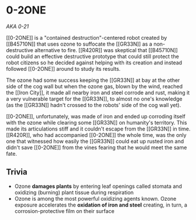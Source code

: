 # 0-2ONE
*AKA 0-21*

[[0-2ONE]] is a "contained destruction"-centered robot created by [[B45710N]] that uses ozone to suffocate the [[GR33N]] as a non-destructive alternative to fire. [[R420R]] was skeptical that [[B45710N]] could build an effective destructive prototype that could still protect the robot citizens so he decided against helping with its creation and instead followed [[0-2ONE]] around to study its results.

The ozone had some success keeping the [[GR33N]] at bay at the other side of the cog wall but when the ozone gas, blown by the wind, reached the [[Iron City]], it made all nearby iron and steel corrode and rust, making it a very vulnerable target for the [[GR33N]], to almost no one's knowledge (as the [[GR33N]] hadn't crossed to the robots' side of the cog wall yet).

[[0-2ONE]], unfortunately, was made of iron and ended up corroding itself with the ozone while clearing some [[GR33N]] on humanity's territory. This made its articulations stiff and it couldn't escape from the [[GR33N]] in time. [[R420R]], who had accompanied [[0-2ONE]] the whole time, was the only one that witnessed how easily the [[GR33N]] could eat up rusted iron and didn't save [[0-2ONE]] from the vines fearing that he would meet the same fate.


## Trivia

- Ozone **damages plants** by entering leaf openings called stomata and oxidizing (burning) plant tissue during respiration
- Ozone is among the most powerful oxidizing agents known. Ozone exposure accelerates the **oxidation of iron and steel** creating, in turn, a corrosion-protective film on their surface
